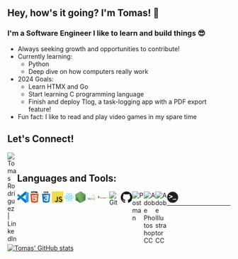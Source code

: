 ## Hey, how's it going? I'm Tomas! 👋

### I'm a Software Engineer I like to learn and build things 😎
- Always seeking growth and opportunities to contribute!
- Currently learning:
  - Python
  - Deep dive on how computers really work
- 2024 Goals:
  - Learn HTMX and Go
  - Start learning C programming language
  - Finish and deploy Tlog, a task-logging app with a PDF export feature!
- Fun fact: I like to read and play video games in my spare time

## Let's Connect!
[<img align="left" alt="Tomas Rodriguez | LinkedIn" width="22px" src="https://cdn.jsdelivr.net/npm/simple-icons@v3/icons/linkedin.svg" />](https://www.linkedin.com/in/tomas-rodriguez-al/)

<br/>

## Languages and Tools:
[<img align="left" alt="Visual Studio Code" width="26px" src="https://raw.githubusercontent.com/github/explore/80688e429a7d4ef2fca1e82350fe8e3517d3494d/topics/visual-studio-code/visual-studio-code.png" />](https://code.visualstudio.com/)
[<img align="left" alt="HTML" width="26px" src="https://raw.githubusercontent.com/github/explore/80688e429a7d4ef2fca1e82350fe8e3517d3494d/topics/html/html.png" />](https://html.spec.whatwg.org/)
[<img align="left" alt="CSS3" width="26px" src="https://raw.githubusercontent.com/github/explore/80688e429a7d4ef2fca1e82350fe8e3517d3494d/topics/css/css.png" />](https://developer.mozilla.org/en-US/docs/Web/CSS)
[<img align="left" alt="JavaScript" width="26px" src="https://raw.githubusercontent.com/github/explore/80688e429a7d4ef2fca1e82350fe8e3517d3494d/topics/javascript/javascript.png" />](https://www.javascript.com/)
[<img align="left" alt="React" width="26px" src="https://raw.githubusercontent.com/github/explore/80688e429a7d4ef2fca1e82350fe8e3517d3494d/topics/react/react.png" />](https://reactjs.org/)
[<img align="left" alt="Node.js" width="26px" src="https://raw.githubusercontent.com/github/explore/80688e429a7d4ef2fca1e82350fe8e3517d3494d/topics/nodejs/nodejs.png" />](https://nodejs.org/en/)
[<img align="left" alt="MySQL" width="26px" src="https://raw.githubusercontent.com/github/explore/80688e429a7d4ef2fca1e82350fe8e3517d3494d/topics/mysql/mysql.png" />](https://www.mysql.com/)
[<img align="left" alt="MongoDB" width="26px" src="https://raw.githubusercontent.com/github/explore/80688e429a7d4ef2fca1e82350fe8e3517d3494d/topics/mongodb/mongodb.png" />](https://www.mongodb.com/)
[<img align="left" alt="Git" width="26px" src="https://raw.githubusercontent.com/jmnote/z-icons/master/svg/git.svg" />](https://git-scm.com/)
[<img align="left" alt="Github" width="26px" src="https://raw.githubusercontent.com/github/explore/78df643247d429f6cc873026c0622819ad797942/topics/github/github.png" />](https://github.com/)
[<img align="left" alt="Postman" width="26px" src="https://www.vectorlogo.zone/logos/getpostman/getpostman-icon.svg" />](https://www.postman.com/home)
[<img align="left" alt="Adobe Photoshop CC" width="26px" src="https://upload.wikimedia.org/wikipedia/commons/a/af/Adobe_Photoshop_CC_icon.svg" />](https://www.adobe.com/products/photoshop/landpa.html?sdid=KKQIN&mv=search&kw=photoshop&ef_id=Cj0KCQjw24qHBhCnARIsAPbdtlLkY-lLW7SpsGqwHXe0r9yz2fuTv52g7RTZO_dC8lFiT9lQTTlkISQaAqYbEALw_wcB:G:s&s_kwcid=AL!3085!3!522504775617!e!!g!!adobe%20photoshop!1712238394!67643541820&gclid=Cj0KCQjw24qHBhCnARIsAPbdtlLkY-lLW7SpsGqwHXe0r9yz2fuTv52g7RTZO_dC8lFiT9lQTTlkISQaAqYbEALw_wcB)
[<img align="left" alt="Adobe Illustrator CC" width="26px" src="https://upload.wikimedia.org/wikipedia/commons/f/fb/Adobe_Illustrator_CC_icon.svg" />](https://www.adobe.com/products/illustrator.html)
[<img align="left" alt="Terminal" width="26px" src="https://raw.githubusercontent.com/github/explore/80688e429a7d4ef2fca1e82350fe8e3517d3494d/topics/terminal/terminal.png" />](https://en.wikipedia.org/wiki/Terminal_(macOS))

<br/>

---
[![Tomas' GitHub stats](https://github-readme-stats.vercel.app/api?username=tomrod10&show_icons=true&hide_border=true)](https://github.com/anuraghazra/github-readme-stats)


<!--
Instead of Blog Posts, I can add a contributions section
with all the open-source projects that I've contributed to
-->
